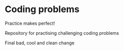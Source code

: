 # Coding problems
Practice makes perfect! 

Repository for practising challenging coding problems

Final bad, cool and clean change
